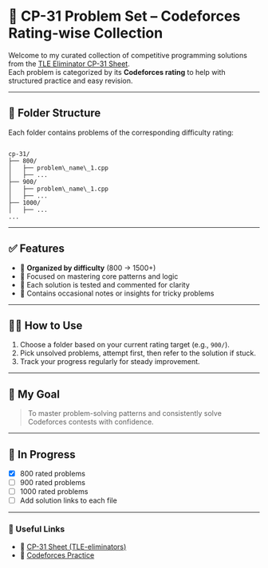 # 🚀 CP-31 Problem Set – Codeforces Rating-wise Collection

Welcome to my curated collection of competitive programming solutions from the [TLE Eliminator CP-31 Sheet](https://docs.google.com/spreadsheets/d/1iZGyI-IyMaqwweje5RInh1ibWctyxF0uyV_GQut5Gv4).  
Each problem is categorized by its **Codeforces rating** to help with structured practice and easy revision.

---

## 📁 Folder Structure

Each folder contains problems of the corresponding difficulty rating:

```

cp-31/
├── 800/
│   ├── problem\_name\_1.cpp
│   ├── ...
├── 900/
│   ├── problem\_name\_1.cpp
│   ├── ...
├── 1000/
│   ├── ...
...

```

---

## ✅ Features

- 📂 **Organized by difficulty** (800 → 1500+)
- 🧠 Focused on mastering core patterns and logic
- 🧪 Each solution is tested and commented for clarity
- 📝 Contains occasional notes or insights for tricky problems

---

## 🧑‍💻 How to Use

1. Choose a folder based on your current rating target (e.g., `900/`).
2. Pick unsolved problems, attempt first, then refer to the solution if stuck.
3. Track your progress regularly for steady improvement.

---

## 📌 My Goal

> To master problem-solving patterns and consistently solve Codeforces contests with confidence.

---

## 🚧 In Progress

- [x] 800 rated problems
- [ ] 900 rated problems
- [ ] 1000 rated problems
- [ ] Add solution links to each file

---


### 🔗 Useful Links

- 📄 [CP-31 Sheet (TLE-eliminators)](https://www.tle-eliminators.com/cp-sheet)
- 🧠 [Codeforces Practice](https://codeforces.com/problemset)





